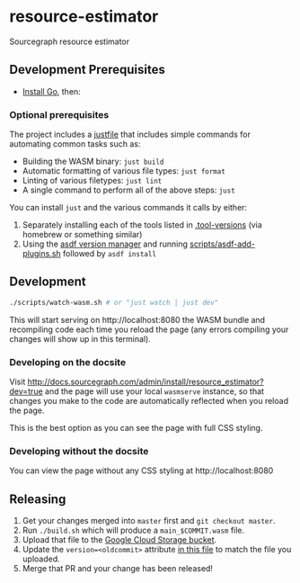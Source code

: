 # resource-estimator

Sourcegraph resource estimator

## Development Prerequisites

- [Install Go](https://golang.org/doc/install), then:
### Optional prerequisites

The project includes a [justfile](https://github.com/sourcegraph/infrastructure/blob/main/justfile) that includes simple
commands for automating common tasks such as:

- Building the WASM binary: `just build`
- Automatic formatting of various file types: `just format`
- Linting of various filetypes: `just lint`
- A single command to perform all of the above steps: `just`

You can install `just` and the various commands it calls by either:

1. Separately installing each of the tools listed in [.tool-versions](./.tool-versions) (via homebrew or something similar)
2. Using the [asdf version manager](https://github.com/asdf-vm/asdf) and running [scripts/asdf-add-plugins.sh](./scripts/asdf-add-plugins.sh) followed by `asdf install`

## Development

```sh
./scripts/watch-wasm.sh # or "just watch | just dev"
```

This will start serving on http://localhost:8080 the WASM bundle and recompiling code each time you reload the page (any errors compiling your changes will show up in this terminal).

### Developing on the docsite

Visit http://docs.sourcegraph.com/admin/install/resource_estimator?dev=true and the page will use your local `wasmserve` instance, so
that changes you make to the code are automatically reflected when you reload the page.

This is the best option as you can see the page with full CSS styling.

### Developing without the docsite

You can view the page without any CSS styling at http://localhost:8080

## Releasing

1. Get your changes merged into `master` first and `git checkout master`.
2. Run `./build.sh` which will produce a `main_$COMMIT.wasm` file.
3. Upload that file to the [Google Cloud Storage bucket](https://console.cloud.google.com/storage/browser/sourcegraph-resource-estimator?authuser=1&project=sourcegraph-dev).
4. Update the `version=<oldcommit>` attribute [in this file](https://github.com/sourcegraph/sourcegraph/edit/master/doc/admin/install/resource_estimator.md) to match the file you uploaded.
5. Merge that PR and your change has been released!
